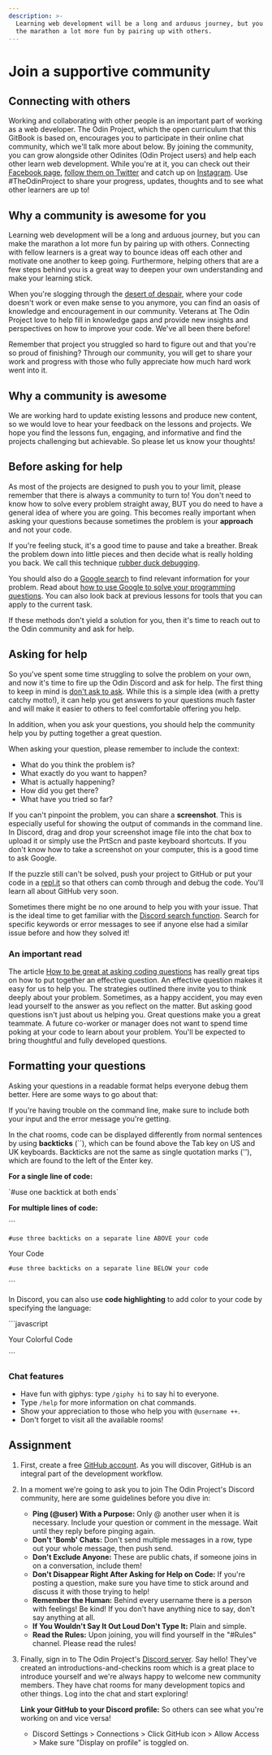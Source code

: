 ```yaml
---
description: >-
  Learning web development will be a long and arduous journey, but you can make
  the marathon a lot more fun by pairing up with others.
---
```


# Join a supportive community

## Connecting with others

Working and collaborating with other people is an important part of working as a web developer. The Odin Project, which the open curriculum that this GitBook is based on, encourages you to participate in their online chat community, which we'll talk more about below. By joining the community, you can grow alongside other Odinites \(Odin Project users\) and help each other learn web development. While you're at it, you can check out their [Facebook page](https://www.facebook.com/theodinproject/), [follow them on Twitter](https://twitter.com/TheOdinProject) and catch up on [Instagram](https://www.instagram.com/theodinproject/). Use \#TheOdinProject to share your progress, updates, thoughts and to see what other learners are up to!

## Why a community is awesome for you

Learning web development will be a long and arduous journey, but you can make the marathon a lot more fun by pairing up with others. Connecting with fellow learners is a great way to bounce ideas off each other and motivate one another to keep going. Furthermore, helping others that are a few steps behind you is a great way to deepen your own understanding and make your learning stick.

When you're slogging through the [desert of despair](https://www.thinkful.com/blog/why-learning-to-code-is-so-damn-hard/), where your code doesn't work or even make sense to you anymore, you can find an oasis of knowledge and encouragement in our community. Veterans at The Odin Project love to help fill in knowledge gaps and provide new insights and perspectives on how to improve your code. We've all been there before!

Remember that project you struggled so hard to figure out and that you're so proud of finishing? Through our community, you will get to share your work and progress with those who fully appreciate how much hard work went into it.

## Why a community is awesome

We are working hard to update existing lessons and produce new content, so we would love to hear your feedback on the lessons and projects. We hope you find the lessons fun, engaging, and informative and find the projects challenging but achievable. So please let us know your thoughts!

## Before asking for help

As most of the projects are designed to push you to your limit, please remember that there is always a community to turn to! You don't need to know how to solve every problem straight away, BUT you do need to have a general idea of where you are going. This becomes really important when asking your questions because sometimes the problem is your **approach** and not your code.

If you're feeling stuck, it's a good time to pause and take a breather. Break the problem down into little pieces and then decide what is really holding you back. We call this technique [rubber duck debugging](https://en.wikipedia.org/wiki/Rubber_duck_debugging).

You should also do a [Google search](https://www.google.com/) to find relevant information for your problem. Read about [how to use Google to solve your programming questions](https://codinginflow.com/google-programming-questions). You can also look back at previous lessons for tools that you can apply to the current task.

If these methods don't yield a solution for you, then it's time to reach out to the Odin community and ask for help.

## Asking for help

So you've spent some time struggling to solve the problem on your own, and now it's time to fire up the Odin Discord and ask for help. The first thing to keep in mind is [don't ask to ask](https://dontasktoask.com/). While this is a simple idea \(with a pretty catchy motto!\), it can help you get answers to your questions much faster and will make it easier to others to feel comfortable offering you help.

In addition, when you ask your questions, you should help the community help you by putting together a great question.

When asking your question, please remember to include the context:

- What do you think the problem is?
- What exactly do you want to happen?
- What is actually happening?
- How did you get there?
- What have you tried so far?

If you can't pinpoint the problem, you can share a **screenshot**. This is especially useful for showing the output of commands in the command line. In Discord, drag and drop your screenshot image file into the chat box to upload it or simply use the PrtScn and paste keyboard shortcuts. If you don't know how to take a screenshot on your computer, this is a good time to ask Google.

If the puzzle still can't be solved, push your project to GitHub or put your code in a [repl.it](https://repl.it/) so that others can comb through and debug the code. You'll learn all about GitHub very soon.

Sometimes there might be no one around to help you with your issue. That is the ideal time to get familiar with the [Discord search function](https://support.discordapp.com/hc/en-us/articles/115000468588-Using-Search). Search for specific keywords or error messages to see if anyone else had a similar issue before and how they solved it!

### **An important read**

The article [How to be great at asking coding questions](https://medium.com/@gordon_zhu/how-to-be-great-at-asking-questions-e37be04d0603) has really great tips on how to put together an effective question. An effective question makes it easy for us to help you. The strategies outlined there invite you to think deeply about your problem. Sometimes, as a happy accident, you may even lead yourself to the answer as you reflect on the matter. But asking good questions isn't just about us helping you. Great questions make you a great teammate. A future co-worker or manager does not want to spend time poking at your code to learn about your problem. You'll be expected to bring thoughtful and fully developed questions.

## Formatting your questions

Asking your questions in a readable format helps everyone debug them better. Here are some ways to go about that:

If you're having trouble on the command line, make sure to include both your input and the error message you're getting.

In the chat rooms, code can be displayed differently from normal sentences by using **backticks** \(\`\`\), which can be found above the Tab key on US and UK keyboards. Backticks are not the same as single quotation marks \(''\), which are found to the left of the Enter key.

**For a single line of code:**

\`\#use one backtick at both ends\`

**For multiple lines of code:**

\`\`\`

`#use three backticks on a separate line ABOVE your code`

Your Code

`#use three backticks on a separate line BELOW your code`

\`\`\`

In Discord, you can also use **code highlighting** to add color to your code by specifying the language:

\`\`\`javascript

Your Colorful Code

\`\`\`

### Chat features

- Have fun with giphys: type `/giphy hi` to say hi to everyone.
- Type `/help` for more information on chat commands.
- Show your appreciation to those who help you with `@username ++`.
- Don't forget to visit all the available rooms!

## Assignment

1. First, create a free [GitHub account](https://github.com/join). As you will discover, GitHub is an integral part of the development workflow.
2. In a moment we're going to ask you to join The Odin Project's Discord community, here are some guidelines before you dive in:
   - **Ping \(@user\) With a Purpose:** Only @ another user when it is necessary. Include your question or comment in the message. Wait until they reply before pinging again.
   - **Don't 'Bomb' Chats:** Don't send multiple messages in a row, type out your whole message, then push send.
   - **Don't Exclude Anyone:** These are public chats, if someone joins in on a conversation, include them!
   - **Don't Disappear Right After Asking for Help on Code:** If you're posting a question, make sure you have time to stick around and discuss it with those trying to help!
   - **Remember the Human:** Behind every username there is a person with feelings! Be kind! If you don't have anything nice to say, don't say anything at all.
   - **If You Wouldn't Say It Out Loud Don't Type It:** Plain and simple.
   - **Read the Rules:** Upon joining, you will find yourself in the "\#Rules" channel. Please read the rules!
3. Finally, sign in to The Odin Project's [Discord server](https://discord.gg/fbFCkYabZB). Say hello! They've created an introductions-and-checkins room which is a great place to introduce yourself and we're always happy to welcome new community members. They have chat rooms for many development topics and other things. Log into the chat and start exploring!

   **Link your GitHub to your Discord profile:** So others can see what you're working on and vice versa!

   - Discord Settings &gt; Connections &gt; Click GitHub icon &gt; Allow Access &gt; Make sure "Display on profile" is toggled on.
